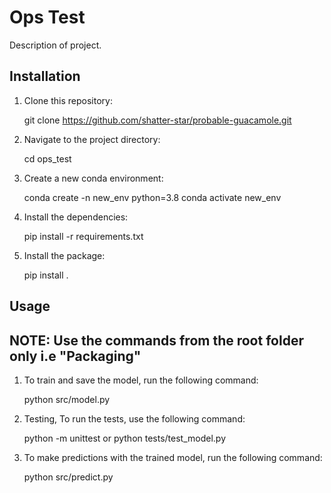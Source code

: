 # Ops Test

Description of project.

## Installation

1. Clone this repository:
    
    git clone https://github.com/shatter-star/probable-guacamole.git

2. Navigate to the project directory:

    cd ops_test

3. Create a new conda environment:

    conda create -n new_env python=3.8
    conda activate new_env

3. Install the dependencies:

    pip install -r requirements.txt

4. Install the package:

    pip install .

## Usage

## NOTE: Use the commands from the root folder only i.e "Packaging"

1. To train and save the model, run the following command:

    python src/model.py

2. Testing, To run the tests, use the following command:

    python -m unittest or python tests/test_model.py

3. To make predictions with the trained model, run the following command:

    python src/predict.py


